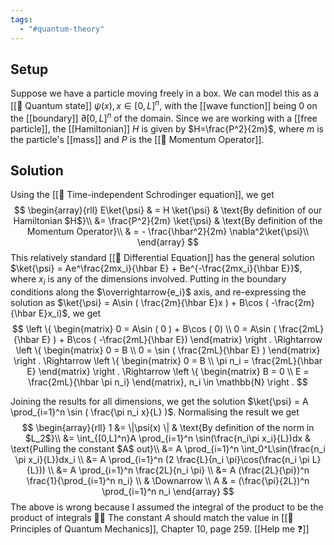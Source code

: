```yaml
---
tags:
  - "#quantum-theory"
---
```

## Setup
Suppose we have a particle moving freely in a box. We can model this as a [[📘 Quantum state]] $\psi(x), x \in [0,L]^n$, with the [[wave function]] being $0$ on the [[boundary]] $\partial [0,L]^n$ of the domain. Since we are working with a [[free particle]], the [[Hamiltonian]] $H$ is given by $H=\frac{P^2}{2m}$, where $m$ is the particle's [[mass]] and $P$ is the [[📘 Momentum Operator]].

## Solution

Using the [[📘 Time-independent Schrodinger equation]], we get
$$
\begin{array}{rll}
E\ket{\psi} & = H \ket{\psi} & \text{By definition of our Hamiltonian $H$}\\
&= \frac{P^2}{2m} \ket{\psi} & \text{By definition of the Momentum Operator}\\
& = - \frac{\hbar^2}{2m} \nabla^2\ket{\psi}\\
\end{array}
$$
This relatively standard [[📙 Differential Equation]] has the general solution $\ket{\psi} = Ae^\frac{2mx_i}{\hbar E} + Be^{-\frac{2mx_i}{\hbar E}}$, where $x_i$ is any of the dimensions involved. Putting in the boundary conditions along the $\overrightarrow{e_i}$ axis, and re-expressing the solution as $\ket{\psi} = A\sin ( \frac{2m}{\hbar E}x ) + B\cos ( -\frac{2m}{\hbar E}x_i)$, we get 
$$
\left \{
\begin{matrix}
0 = A\sin ( 0 ) + B\cos ( 0) \\
0 = A\sin ( \frac{2mL}{\hbar E} ) + B\cos ( -\frac{2mL}{\hbar E})
\end{matrix}
\right .
\Rightarrow
\left \{
\begin{matrix}
0 = B \\
0 = \sin ( \frac{2mL}{\hbar E} )
\end{matrix}
\right .
\Rightarrow
\left \{
\begin{matrix}
0 = B \\
\pi n_i = \frac{2mL}{\hbar E}
\end{matrix}
\right .
\Rightarrow
\left \{
\begin{matrix}
B = 0 \\
E = \frac{2mL}{\hbar \pi n_i}
\end{matrix}, n_i \in \mathbb{N}
\right .
$$

Joining the results for all dimensions, we get the solution $\ket{\psi} = A \prod_{i=1}^n \sin ( \frac{\pi n_i x}{L} )$. Normalising the result we get
$$
\begin{array}{rll}
1 &= \|\psi(x) \| & \text{By definition of the norm in $L_2$}\\
&= \int_{[0,L]^n}A \prod_{i=1}^n \sin(\frac{n_i\pi x_i}{L})dx & \text{Pulling the constant $A$ out}\\
&= A \prod_{i=1}^n \int_0^L\sin(\frac{n_i \pi x_i}{L})dx_i \\
&= A \prod_{i=1}^n (2 \frac{L}{n_i \pi}\cos(\frac{n_i \pi L}{L})) \\
&= A \prod_{i=1}^n \frac{2L}{n_i \pi} \\
&= A (\frac{2L}{\pi})^n \frac{1}{\prod_{i=1}^n n_i} \\
& \Downarrow \\
A & = (\frac{\pi}{2L})^n \prod_{i=1}^n n_i
\end{array}
$$
The above is wrong because I assumed the integral of the product to be the product of integrals 🤦‍♂️ The constant $A$ should match the value in [[📖 Principles of Quantum Mechanics]], Chapter 10, page 259. [[Help me ❓]]